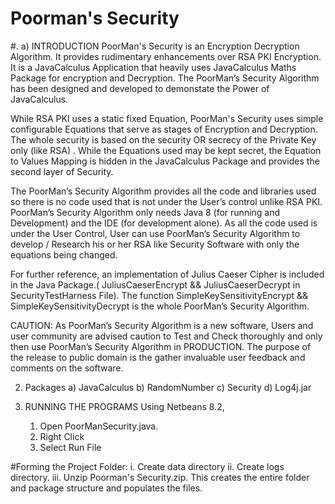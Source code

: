 # Poorman's Security 
#.	    a) INTRODUCTION
PoorMan's Security is an Encryption Decryption Algorithm. It provides rudimentary enhancements over RSA PKI Encryption. It is a JavaCalculus Application that heavily uses JavaCalculus Maths Package for encryption and Decryption. The PoorMan’s Security Algorithm has been designed and developed to demonstate the Power of JavaCalculus. 

While RSA PKI uses a static fixed Equation, PoorMan's Security uses simple configurable Equations that serve as stages of Encryption and Decryption. The whole security is based on the security OR secrecy of the Private Key only (like RSA) . While the Equations used may be kept secret, the Equation to Values Mapping is hidden in the JavaCalculus Package and provides the second layer of Security. 

The PoorMan’s Security Algorithm provides all the code and libraries used so there is no code used that is not under the User’s control unlike RSA PKI. PoorMan’s Security Algorithm only needs Java 8 (for running and Development) and the IDE (for development alone).
As all the code used is under the User Control, User can use PoorMan’s Security Algorithm to develop / Research his or her RSA like Security Software with only the equations being changed.

For further reference, an implementation of Julius Caeser Cipher is included in the Java Package.( JuliusCaeserEncrypt && JuliusCaeserDecrypt in SecurityTestHarness File). 
The function SimpleKeySensitivityEncrypt && SimpleKeySensitivityDecrypt is the whole PoorMan’s Security Algorithm.

CAUTION: As PoorMan’s Security Algorithm is a new software, Users and user community are advised caution to Test and Check thoroughly and only then use PoorMan’s Security Algorithm in PRODUCTION.
The purpose of the release to public domain is the gather invaluable user feedback and comments on the software.

2. Packages
    a) JavaCalculus
    b) RandomNumber
    c) Security
    d) Log4j.jar

3. RUNNING THE PROGRAMS
Using Netbeans 8.2, 
    1) Open PoorManSecurity.java. 
    2) Right Click
    3) Select Run File


#Forming the Project Folder:
i.	Create data directory
ii.	Create logs directory.
iii.    Unzip Poorman's Security.zip. This creates the entire folder and package structure and populates the files.

